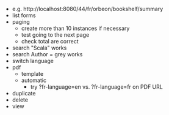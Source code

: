 - e.g. http://localhost:8080/44/fr/orbeon/bookshelf/summary
- list forms
- paging
  - create more than 10 instances if necessary
  - test going to the next page
  - check total are correct
- search "Scala" works
- search Author = grey works
- switch language
- pdf
  - template
  - automatic
    - try ?fr-language=en vs. ?fr-language=fr on PDF URL
- duplicate
- delete
- view